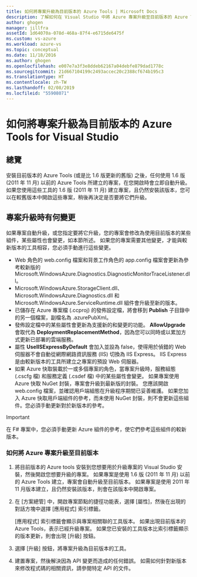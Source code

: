 ```yaml
---
title: 如何將專案升級為目前版本的 Azure Tools | Microsoft Docs
description: 了解如何在 Visual Studio 中將 Azure 專案升級至目前版本的 Azure Tools
author: ghogen
manager: jillfra
assetId: 1d64070a-078d-468a-87f4-e6715de6475f
ms.custom: vs-azure
ms.workload: azure-vs
ms.topic: conceptual
ms.date: 11/18/2016
ms.author: ghogen
ms.openlocfilehash: e007e7a3f3e8ddeb62167a04debfe879dad1778c
ms.sourcegitcommit: 21d667104199c2493accec20c2388cf674b195c3
ms.translationtype: HT
ms.contentlocale: zh-TW
ms.lasthandoff: 02/08/2019
ms.locfileid: "55908071"
---
```

# <a name="how-to-upgrade-projects-to-the-current-version-of-the-azure-tools-for-visual-studio"></a>如何將專案升級為目前版本的 Azure Tools for Visual Studio
## <a name="overview"></a>總覽
安裝目前版本的 Azure Tools (或是比 1.6 版更新的舊版) 之後，任何使用 1.6 版 (2011 年 11 月) 以前的 Azure Tools 所建立的專案，在您開啟時會立即自動升級。 如果您使用這些工具的 1.6 版 (2011 年 11 月) 建立專案，且仍然安裝該版本，您可以在較舊版本中開啟這些專案，稍後再決定是否要將它們升級。

## <a name="how-your-project-changes-when-you-upgrade-it"></a>專案升級時有何變更
如果專案自動升級，或您指定要將它升級，您的專案會修改為使用目前版本的某些組件，某些屬性也會變更，如本節所述。 如果您的專案需要其他變更，才能與較新版本的工具相容，您必須手動進行這些變更。

* Web 角色的 web.config 檔案和背景工作角色的 app.config 檔案會更新為參考較新版的 Microsoft.WindowsAzure.Diagnostics.DiagnosticMonitorTraceListener.dll。
* Microsoft.WindowsAzure.StorageClient.dll、Microsoft.WindowsAzure.Diagnostics.dll 和 Microsoft.WindowsAzure.ServiceRuntime.dll 組件會升級至新的版本。
* 已儲存在 Azure 專案檔 (.ccproj) 的發佈設定檔，將會移到 **Publish** 子目錄中的另一個檔案，副檔名為 .azurePubXml。
* 發佈設定檔中的某些屬性會更新為支援新的和變更的功能。 **AllowUpgrade** 會取代為 **DeploymentReplacementMethod**，因為您可以同時或以累加方式更新已部署的雲端服務。
* 屬性 **UseIISExpressByDefault** 會加入並設為 false，使得用於偵錯的 Web 伺服器不會自動從網際網路資訊服務 (IIS) 切換為 IIS Express。 IIS Express 是由較新版本的工具所建立之專案的預設 Web 伺服器。
* 如果 Azure 快取裝載於一或多個專案的角色，當專案升級時，服務組態 (.cscfg 檔) 和服務定義 (.csdef 檔) 中的某些屬性會變更。 如果專案使用 Azure 快取 NuGet 封裝，專案會升級到最新版的封裝。 您應該開啟 web.config 檔案，並確認用戶端組態在升級程序期間已妥善維護。 如果您加入 Azure 快取用戶端組件的參考，而未使用 NuGet 封裝，則不會更新這些組件。您必須手動更新對於新版本的參考。

> [!IMPORTANT]
> 在 F# 專案中，您必須手動更新 Azure 組件的參考，使它們參考這些組件的較新版本。
>
>

### <a name="how-to-upgrade-an-azure-project-to-the-current-release"></a>如何將 Azure 專案升級至目前版本
1. 將目前版本的 Azure tools 安裝到您想要用於升級專案的 Visual Studio 安裝，然後開啟您想要升級的專案。 如果專案是使用 1.6 版 (2011 年 11 月) 以前的 Azure Tools 建立，專案會自動升級至目前版本。 如果專案是使用 2011 年 11 月版本建立，且仍然安裝該版本，則會在該版本中開啟專案。
2. 在 [方案總管] 中，開啟專案節點的捷徑功能表，選擇 [屬性]，然後在出現的對話方塊中選擇 [應用程式] 索引標籤。

    [應用程式]  索引標籤會顯示與專案相關聯的工具版本。 如果出現目前版本的 Azure Tools，表示已經升級專案。 如果您已安裝的工具版本比索引標籤顯示的版本更新，則會出現 [升級]  按鈕。
3. 選擇 [升級]  按鈕，將專案升級為目前版本的工具。
4. 建置專案，然後解決因為 API 變更而造成的任何錯誤。 如需如何針對新版本來修改程式碼的相關資訊，請參閱特定 API 的文件。
